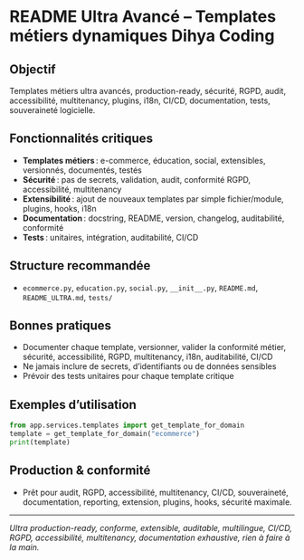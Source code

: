 # README Ultra Avancé – Templates métiers dynamiques Dihya Coding

## Objectif
Templates métiers ultra avancés, production-ready, sécurité, RGPD, audit, accessibilité, multitenancy, plugins, i18n, CI/CD, documentation, tests, souveraineté logicielle.

## Fonctionnalités critiques
- **Templates métiers** : e-commerce, éducation, social, extensibles, versionnés, documentés, testés
- **Sécurité** : pas de secrets, validation, audit, conformité RGPD, accessibilité, multitenancy
- **Extensibilité** : ajout de nouveaux templates par simple fichier/module, plugins, hooks, i18n
- **Documentation** : docstring, README, version, changelog, auditabilité, conformité
- **Tests** : unitaires, intégration, auditabilité, CI/CD

## Structure recommandée
- `ecommerce.py`, `education.py`, `social.py`, `__init__.py`, `README.md`, `README_ULTRA.md`, `tests/`

## Bonnes pratiques
- Documenter chaque template, versionner, valider la conformité métier, sécurité, accessibilité, RGPD, multitenancy, i18n, auditabilité, CI/CD
- Ne jamais inclure de secrets, d’identifiants ou de données sensibles
- Prévoir des tests unitaires pour chaque template critique

## Exemples d’utilisation
```python
from app.services.templates import get_template_for_domain
template = get_template_for_domain("ecommerce")
print(template)
```

## Production & conformité
- Prêt pour audit, RGPD, accessibilité, multitenancy, CI/CD, souveraineté, documentation, reporting, extension, plugins, hooks, sécurité maximale.

---
*Ultra production-ready, conforme, extensible, auditable, multilingue, CI/CD, RGPD, accessibilité, multitenancy, documentation exhaustive, rien à faire à la main.*
